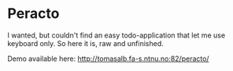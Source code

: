 Peracto
=======

I wanted, but couldn't find an easy todo-application that let me use keyboard only.
So here it is, raw and unfinished.

Demo available here: http://tomasalb.fa-s.ntnu.no:82/peracto/

